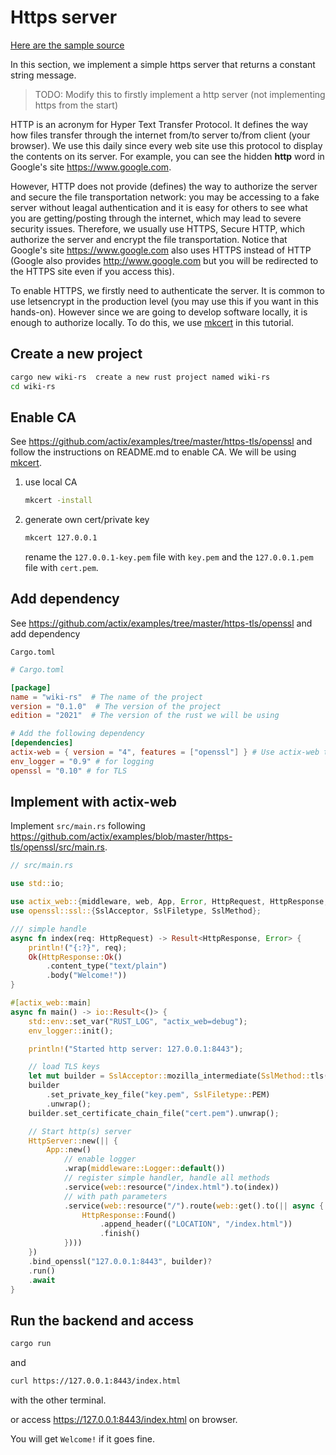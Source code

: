 # Https server

[Here are the sample source](https://github.com/sano-jin/rust-hands-on-wiki/tree/master/https-server)

In this section, we implement a simple https server that returns a constant string message.

> TODO: Modify this to firstly implement a http server
> (not implementing https from the start)

HTTP is an acronym for Hyper Text Transfer Protocol.
It defines the way how files transfer through the internet from/to server to/from client (your browser).
We use this daily since every web site use this protocol to display the contents on its server.
For example, you can see the hidden **http** word in Google's site <https://www.google.com>.

However, HTTP does not provide (defines) the way to authorize the server and secure the file transportation network:
you may be accessing to a fake server without leagal authentication and
it is easy for others to see what you are getting/posting through the internet, which may lead to severe security issues.
Therefore, we usually use HTTPS, Secure HTTP, which authorize the server
and encrypt the file transportation.
Notice that Google's site <https://www.google.com> also uses HTTPS instead of HTTP
(Google also provides <http://www.google.com> but you will be redirected to the HTTPS site even if you access this).

To enable HTTPS, we firstly need to authenticate the server.
It is common to use letsencrypt in the production level (you may use this if you want in this hands-on).
However since we are going to develop software locally, it is enough to authorize locally.
To do this, we use [mkcert](https://github.com/FiloSottile/mkcert) in this tutorial.

## Create a new project

```sh
cargo new wiki-rs  create a new rust project named wiki-rs
cd wiki-rs
```

## Enable CA

See <https://github.com/actix/examples/tree/master/https-tls/openssl> and
follow the instructions on README.md to enable CA.
We will be using [mkcert](https://github.com/FiloSottile/mkcert).

1. use local CA

   ```sh
   mkcert -install
   ```

2. generate own cert/private key

   ```sh
   mkcert 127.0.0.1
   ```

   rename the `127.0.0.1-key.pem` file with `key.pem` and
   the `127.0.0.1.pem` file with `cert.pem`.

## Add dependency

See <https://github.com/actix/examples/tree/master/https-tls/openssl>
and add dependency

`Cargo.toml`

```toml
# Cargo.toml

[package]
name = "wiki-rs"  # The name of the project
version = "0.1.0"  # The version of the project
edition = "2021"  # The version of the rust we will be using

# Add the following dependency
[dependencies]
actix-web = { version = "4", features = ["openssl"] } # Use actix-web to implement a backend server
env_logger = "0.9" # for logging
openssl = "0.10" # for TLS
```

## Implement with actix-web

Implement `src/main.rs`
following <https://github.com/actix/examples/blob/master/https-tls/openssl/src/main.rs>.

```rust
// src/main.rs

use std::io;

use actix_web::{middleware, web, App, Error, HttpRequest, HttpResponse, HttpServer};
use openssl::ssl::{SslAcceptor, SslFiletype, SslMethod};

/// simple handle
async fn index(req: HttpRequest) -> Result<HttpResponse, Error> {
    println!("{:?}", req);
    Ok(HttpResponse::Ok()
        .content_type("text/plain")
        .body("Welcome!"))
}

#[actix_web::main]
async fn main() -> io::Result<()> {
    std::env::set_var("RUST_LOG", "actix_web=debug");
    env_logger::init();

    println!("Started http server: 127.0.0.1:8443");

    // load TLS keys
    let mut builder = SslAcceptor::mozilla_intermediate(SslMethod::tls()).unwrap();
    builder
        .set_private_key_file("key.pem", SslFiletype::PEM)
        .unwrap();
    builder.set_certificate_chain_file("cert.pem").unwrap();

    // Start http(s) server
    HttpServer::new(|| {
        App::new()
            // enable logger
            .wrap(middleware::Logger::default())
            // register simple handler, handle all methods
            .service(web::resource("/index.html").to(index))
            // with path parameters
            .service(web::resource("/").route(web::get().to(|| async {
                HttpResponse::Found()
                    .append_header(("LOCATION", "/index.html"))
                    .finish()
            })))
    })
    .bind_openssl("127.0.0.1:8443", builder)?
    .run()
    .await
}
```

## Run the backend and access

```sh
cargo run
```

and

```sh
curl https://127.0.0.1:8443/index.html
```

with the other terminal.

or access <https://127.0.0.1:8443/index.html> on browser.

You will get `Welcome!` if it goes fine.

